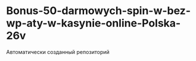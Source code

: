 # Bonus-50-darmowych-spin-w-bez-wp-aty-w-kasynie-online-Polska-26v
Автоматически созданный репозиторий
